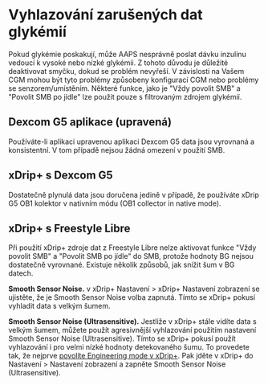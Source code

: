 # Vyhlazování zarušených dat glykémií

Pokud glykémie poskakují, může AAPS nesprávně poslat dávku inzulinu vedoucí k vysoké nebo nízké glykémii. Z tohoto důvodu je důležité deaktivovat smyčku, dokud se problém nevyřeší. V závislosti na Vašem CGM mohou být tyto problémy způsobeny konfigurací CGM nebo problémy se senzorem/umístěním. Některé funkce, jako je "Vždy povolit SMB" a "Povolit SMB po jídle" lze použít pouze s filtrovaným zdrojem glykémií.

## Dexcom G5 aplikace (upravená)

Používáte-li aplikaci upravenou aplikaci Dexcom G5 data jsou vyrovnaná a konsistentní. V tom případě nejsou žádná omezení v použití SMB.

## xDrip+ s Dexcom G5

Dostatečně plynulá data jsou doručena jedině v případě, že používáte xDrip G5 OB1 kolektor v nativním módu (OB1 collector in native mode).

## xDrip+ s Freestyle Libre

Při použití xDrip+ zdroje dat z Freestyle Libre nelze aktivovat funkce "Vždy povolit SMB" a "Povolit SMB po jídle" do SMB, protože hodnoty BG nejsou dostatečně vyrovnané. Existuje několik způsobů, jak snížit šum v BG datech.

**Smooth Sensor Noise.** v xDrip+ Nastavení > xDrip+ Nastavení zobrazení se ujistěte, že je Smooth Sensor Noise volba zapnutá. Tímto se xDrip+ pokusí vyhladit data s velkým šumem.

**Smooth Sensor Noise (Ultrasensitive).** Jestliže v xDrip+ stále vidíte data s velkým šumem, můžete použít agresivnější vyhlazování použitím nastavení Smooth Sensor Noise (Ultrasensitive). Tímto se xDrip+ pokusí použít vyhlazování i pro velmi nízké hodnoty detekovaného šumu. To provedete tak, že nejprve [povolíte Engineering mode v xDrip+](https://github.com/MilosKozak/AndroidAPS/wiki/Enabling-Engineering-Mode-in-xDrip). Pak jděte v xDrip+ do Nastavení > Nastavení zobrazení a zapněte Smooth Sensor Noise (Ultrasensitive).